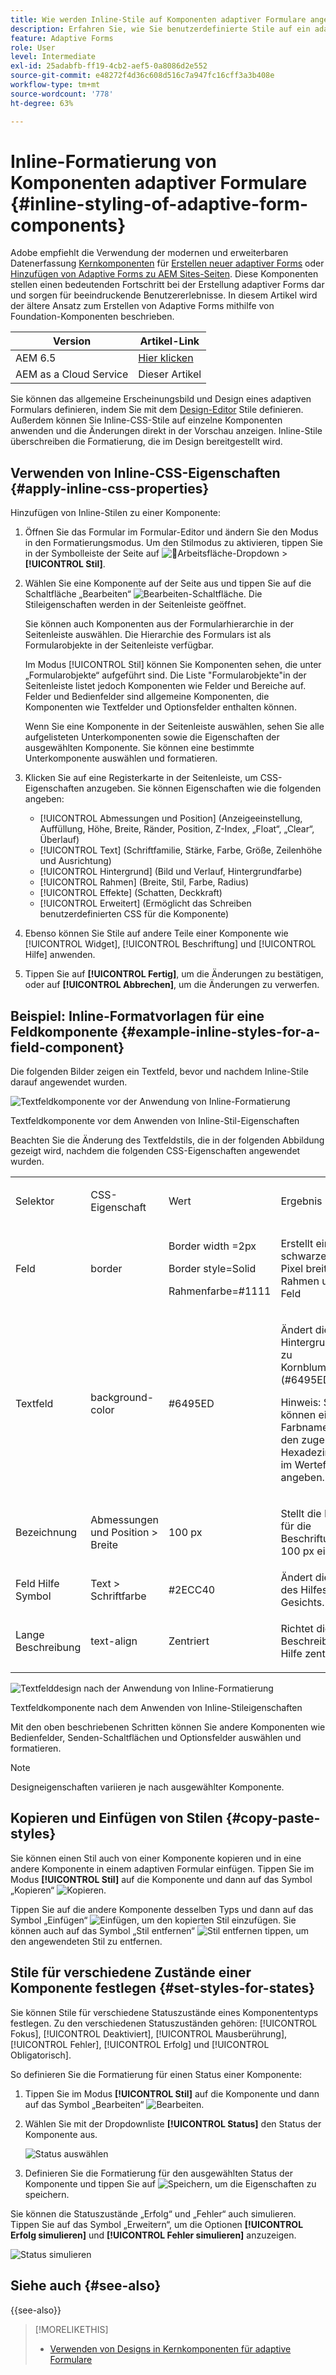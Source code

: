 ```yaml
---
title: Wie werden Inline-Stile auf Komponenten adaptiver Formulare angewendet?
description: Erfahren Sie, wie Sie benutzerdefinierte Stile auf ein adaptives Formular anwenden können. Sie können auch Inline-CSS-Eigenschaften auf einzelne Komponenten eines adaptiven Formulars anwenden.
feature: Adaptive Forms
role: User
level: Intermediate
exl-id: 25adabfb-ff19-4cb2-aef5-0a8086d2e552
source-git-commit: e48272f4d36c608d516c7a947fc16cff3a3b408e
workflow-type: tm+mt
source-wordcount: '778'
ht-degree: 63%

---
```


# Inline-Formatierung von Komponenten adaptiver Formulare {#inline-styling-of-adaptive-form-components}

<span class="preview"> Adobe empfiehlt die Verwendung der modernen und erweiterbaren Datenerfassung [Kernkomponenten](https://experienceleague.adobe.com/docs/experience-manager-core-components/using/adaptive-forms/introduction.html?lang=de) für [Erstellen neuer adaptiver Forms](/help/forms/creating-adaptive-form-core-components.md) oder [Hinzufügen von Adaptive Forms zu AEM Sites-Seiten](/help/forms/create-or-add-an-adaptive-form-to-aem-sites-page.md). Diese Komponenten stellen einen bedeutenden Fortschritt bei der Erstellung adaptiver Forms dar und sorgen für beeindruckende Benutzererlebnisse. In diesem Artikel wird der ältere Ansatz zum Erstellen von Adaptive Forms mithilfe von Foundation-Komponenten beschrieben. </span>

| Version | Artikel-Link |
| -------- | ---------------------------- |
| AEM 6.5 | [Hier klicken](https://experienceleague.adobe.com/docs/experience-manager-65/forms/adaptive-forms-basic-authoring/inline-style-adaptive-forms.html) |
| AEM as a Cloud Service | Dieser Artikel |

Sie können das allgemeine Erscheinungsbild und Design eines adaptiven Formulars definieren, indem Sie mit dem [Design-Editor](themes.md) Stile definieren. Außerdem können Sie Inline-CSS-Stile auf einzelne Komponenten anwenden und die Änderungen direkt in der Vorschau anzeigen. Inline-Stile überschreiben die Formatierung, die im Design bereitgestellt wird.

## Verwenden von Inline-CSS-Eigenschaften {#apply-inline-css-properties}

Hinzufügen von Inline-Stilen zu einer Komponente:

1. Öffnen Sie das Formular im Formular-Editor und ändern Sie den Modus in den Formatierungsmodus. Um den Stilmodus zu aktivieren, tippen Sie in der Symbolleiste der Seite auf ![&#128279;](assets/Smock_ChevronDown.svg)Arbeitsfläche-Dropdown > **[!UICONTROL Stil]**.
1. Wählen Sie eine Komponente auf der Seite aus und tippen Sie auf die Schaltfläche „Bearbeiten“ ![Bearbeiten-Schaltfläche](assets/edit.svg). Die Stileigenschaften werden in der Seitenleiste geöffnet.

   Sie können auch Komponenten aus der Formularhierarchie in der Seitenleiste auswählen. Die Hierarchie des Formulars ist als Formularobjekte in der Seitenleiste verfügbar.

   Im Modus [!UICONTROL Stil] können Sie Komponenten sehen, die unter „Formularobjekte“ aufgeführt sind. Die Liste &quot;Formularobjekte&quot;in der Seitenleiste listet jedoch Komponenten wie Felder und Bereiche auf. Felder und Bedienfelder sind allgemeine Komponenten, die Komponenten wie Textfelder und Optionsfelder enthalten können.

   Wenn Sie eine Komponente in der Seitenleiste auswählen, sehen Sie alle aufgelisteten Unterkomponenten sowie die Eigenschaften der ausgewählten Komponente. Sie können eine bestimmte Unterkomponente auswählen und formatieren.

1. Klicken Sie auf eine Registerkarte in der Seitenleiste, um CSS-Eigenschaften anzugeben. Sie können Eigenschaften wie die folgenden angeben:

   * [!UICONTROL Abmessungen und Position] (Anzeigeeinstellung, Auffüllung, Höhe, Breite, Ränder, Position, Z-Index, „Float“, „Clear“, Überlauf)
   * [!UICONTROL Text] (Schriftfamilie, Stärke, Farbe, Größe, Zeilenhöhe und Ausrichtung)
   * [!UICONTROL Hintergrund] (Bild und Verlauf, Hintergrundfarbe)
   * [!UICONTROL Rahmen] (Breite, Stil, Farbe, Radius)
   * [!UICONTROL Effekte] (Schatten, Deckkraft)
   * [!UICONTROL Erweitert] (Ermöglicht das Schreiben benutzerdefinierten CSS für die Komponente)

1. Ebenso können Sie Stile auf andere Teile einer Komponente wie [!UICONTROL Widget], [!UICONTROL Beschriftung] und [!UICONTROL Hilfe] anwenden.
1. Tippen Sie auf **[!UICONTROL Fertig]**, um die Änderungen zu bestätigen, oder auf **[!UICONTROL Abbrechen]**, um die Änderungen zu verwerfen.

## Beispiel: Inline-Formatvorlagen für eine Feldkomponente {#example-inline-styles-for-a-field-component}

Die folgenden Bilder zeigen ein Textfeld, bevor und nachdem Inline-Stile darauf angewendet wurden.

![Textfeldkomponente vor der Anwendung von Inline-Formatierung](assets/no-style.png)

Textfeldkomponente vor dem Anwenden von Inline-Stil-Eigenschaften

Beachten Sie die Änderung des Textfeldstils, die in der folgenden Abbildung gezeigt wird, nachdem die folgenden CSS-Eigenschaften angewendet wurden.

<table>
 <tbody>
  <tr>
   <td><p>Selektor</p> </td>
   <td><p>CSS-Eigenschaft</p> </td>
   <td><p>Wert</p> </td>
   <td><p>Ergebnis</p> </td>
  </tr>
  <tr>
   <td><p>Feld</p> </td>
   <td><p>border</p> </td>
   <td><p>Border width =2px</p> <p>Border style=Solid</p> <p>Rahmenfarbe=#1111</p> </td>
   <td><p>Erstellt einen schwarzen, 2 Pixel breiten Rahmen um das Feld</p> </td>
  </tr>
  <tr>
   <td><p>Textfeld</p> </td>
   <td><p>background-color</p> </td>
   <td><p>#6495ED</p> </td>
   <td><p>Ändert die Hintergrundfarbe zu Kornblumenblau (#6495ED)</p> <p>Hinweis: Sie können einen Farbnamen oder den zugehörigen Hexadezimalcode im Wertefeld angeben.</p> </td>
  </tr>
  <tr>
   <td><p>Bezeichnung</p> </td>
   <td><p>Abmessungen und Position &gt; Breite</p> </td>
   <td><p>100 px</p> </td>
   <td><p>Stellt die Breite für die Beschriftung auf 100 px ein</p> </td>
  </tr>
  <tr>
   <td>Feld Hilfe Symbol</td>
   <td>Text &gt; Schriftfarbe</td>
   <td>#2ECC40</td>
   <td>Ändert die Farbe des Hilfesymbol-Gesichts.</td>
  </tr>
  <tr>
   <td><p>Lange Beschreibung</p> </td>
   <td><p>text-align</p> </td>
   <td><p>Zentriert</p> </td>
   <td><p>Richtet die lange Beschreibung der Hilfe zentriert aus</p> </td>
  </tr>
 </tbody>
</table>

![Textfelddesign nach der Anwendung von Inline-Formatierung](assets/applied-style.png)

Textfeldkomponente nach dem Anwenden von Inline-Stileigenschaften

Mit den oben beschriebenen Schritten können Sie andere Komponenten wie Bedienfelder, Senden-Schaltflächen und Optionsfelder auswählen und formatieren.

>[!NOTE]
>
>Designeigenschaften variieren je nach ausgewählter Komponente.

## Kopieren und Einfügen von Stilen {#copy-paste-styles}

Sie können einen Stil auch von einer Komponente kopieren und in eine andere Komponente in einem adaptiven Formular einfügen. Tippen Sie im Modus **[!UICONTROL Stil]** auf die Komponente und dann auf das Symbol „Kopieren“ ![Kopieren](assets/property-copy-icon.svg).

Tippen Sie auf die andere Komponente desselben Typs und dann auf das Symbol „Einfügen“ ![Einfügen](assets/Smock_Paste_18_N.svg), um den kopierten Stil einzufügen. Sie können auch auf das Symbol „Stil entfernen“ ![Stil entfernen](assets/clear-style-icon.svg) tippen, um den angewendeten Stil zu entfernen.

## Stile für verschiedene Zustände einer Komponente festlegen {#set-styles-for-states}

Sie können Stile für verschiedene Statuszustände eines Komponententyps festlegen. Zu den verschiedenen Statuszuständen gehören: [!UICONTROL Fokus], [!UICONTROL Deaktiviert], [!UICONTROL Mausberührung], [!UICONTROL Fehler], [!UICONTROL Erfolg] und [!UICONTROL Obligatorisch].

So definieren Sie die Formatierung für einen Status einer Komponente:

1. Tippen Sie im Modus **[!UICONTROL Stil]** auf die Komponente und dann auf das Symbol „Bearbeiten“ ![Bearbeiten](assets/Smock_Edit_18_N.svg).

1. Wählen Sie mit der Dropdownliste **[!UICONTROL Status]** den Status der Komponente aus.

   ![Status auswählen](assets/select-state.png)

1. Definieren Sie die Formatierung für den ausgewählten Status der Komponente und tippen Sie auf ![Speichern](assets/save_icon.svg), um die Eigenschaften zu speichern.

Sie können die Statuszustände „Erfolg“ und „Fehler“ auch simulieren. Tippen Sie auf das Symbol „Erweitern“, um die Optionen **[!UICONTROL Erfolg simulieren]** und **[!UICONTROL Fehler simulieren]** anzuzeigen.

![Status simulieren](assets/simulate-states.png)


## Siehe auch {#see-also}

{{see-also}}

>[!MORELIKETHIS]
>
>* [Verwenden von Designs in Kernkomponenten für adaptive Formulare](/help/forms/using-themes-in-core-components.md)